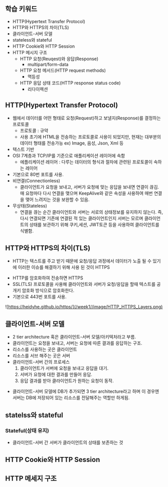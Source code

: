 ## 학습 키워드

- HTTP(Hypertext Transfer Protocol)
- HTTP와 HTTPS의 차이(TLS)
- 클라이언트-서버 모델
- stateless와 stateful
- HTTP Cookie와 HTTP Session
- HTTP 메시지 구조
  - HTTP 요청(Reuqest)와 응답(Response)
    - multipart/form-data
  - HTTP 요청 메서드(HTTP request methods)
    - 멱등성
  - HTTP 응답 상태 코드(HTTP response status code)
    - 리다이렉션

## HTTP(Hypertext Transfer Protocol)

- 웹에서 데이터를 어떤 형태로 요청(Request)하고 보낼지(Response)를 결정하는 프로토콜
  - 프로토콜 : 규약
  - 사용 초기에 HTML을 전송하는 프로토콜로 사용이 되었지만, 현재는 대부분의 데이터 형태를 전송가능 ex) Image, 음성, Json, Xml 등
- 텍스트 기반
- OSI 7계층과 TCP/IP를 기준으로 애플리케이션 레이어에 속함
  - 에플리케이션 레이어 : 다루는 데이터의 형식과 절차에 관련된 프로토콜이 속하는 레이어
- 기본으로 80번 포트를 사용.
- 비연결(Connectionless)
  - 클라이언트가 요청을 보내고, 서버가 요청에 맞는 응답을 보내면 연결이 끊김. 매 요청마다 다시 연결을 맺으며 KeepAlive와 같은 속성을 사용하여 매번 연결을 맺어 느려지는 것을 보완할 수 있음.
- 무상태(Stateless)
  - 연결을 끊는 순간 클라이언트와 서버는 서로의 상태정보를 유지하지 않는다. 즉, 다시 연결되면 기존에 연결된 적 있는 클라이언트인지 서버는 모르며 클라이언트의 상태를 보관하기 위해 쿠키,세션, JWT토큰 등을 사용하여 클라이언트를 식별함.

## HTTP와 HTTPS의 차이(TLS)

- HTTP는 텍스트를 주고 받기 때문에 요청/응답 과정에서 데이터가 노출 될 수 있기에 이러한 이슈를 해결하기 위해 사용 된 것이 HTTPS

* HTTP를 암호화하여 전송하면 HTTPS
* SSL(TLS) 프로토콜을 사용해 클라이언트와 서버가 요청/응답을 할때 텍스트를 공개키 암호화 방식으로 암호화한다.
* 기본으로 443번 포트를 사용.

![https://heidyhe.github.io/https/](/week1//image/HTTP_HTTPS_Layers.png)

## 클라이언트-서버 모델

- 2 tier architecture 혹은 클라이언트-서버 모델/아키텍처라고 부름.
- 클라이언트는 요청을 보내고, 서버는 요청에 따른 결과를 응답하는 구조.
- 리소스를 사용하는 곳은 클라이언트
- 리소스를 서브 해주는 곳은 서버
- 클라이언트-서버 간의 프로세스
  1. 클라이언트가 서버에 요청을 보내고 응답을 대기.
  2. 서버가 요청에 대한 결과를 만들어 응답.
  3. 응답 결과를 받아 클라이언트가 원하는 요청이 동작.

* 클라이언트-서버 모델에 DB가 추가되면 3 tier architecture라고 하며 이 경우엔 서버는 DB에 저장되어 있는 리소스를 전달해주는 역할만 하게됨.

## statelss와 stateful

### Stateful(상태 유지)

- 클라이언트-서버 간 서버가 클라이언트의 상태를 보존하는 것

## HTTP Cookie와 HTTP Session

## HTTP 메세지 구조
